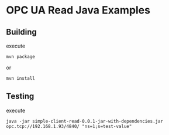 # OPC UA Read Java Examples

## Building

execute

```mvn package```

or

```mvn install```

## Testing

execute

```java -jar simple-client-read-0.0.1-jar-with-dependencies.jar opc.tcp://192.168.1.93/4840/ "ns=1;s=test-value"```


